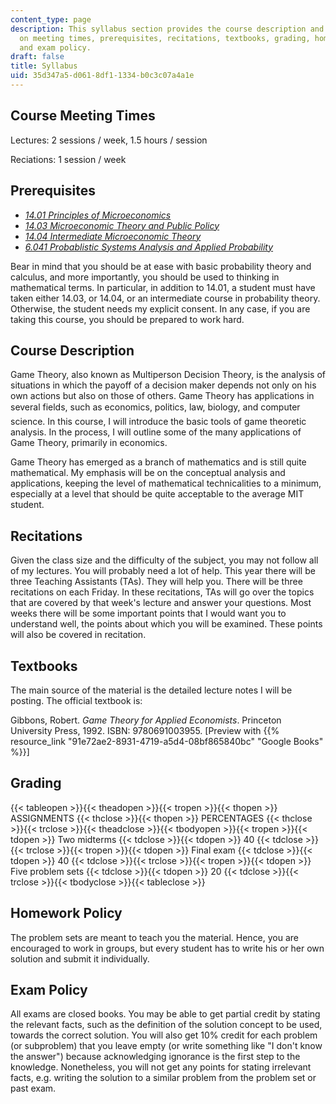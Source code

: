```yaml
---
content_type: page
description: This syllabus section provides the course description and information
  on meeting times, prerequisites, recitations, textbooks, grading, homework policy,
  and exam policy.
draft: false
title: Syllabus
uid: 35d347a5-d061-8df1-1334-b0c3c07a4a1e
---
```

## Course Meeting Times

Lectures: 2 sessions / week, 1.5 hours / session

Reciations: 1 session / week

## Prerequisites

- [*14.01 Principles of Microeconomics*](/courses/14-01sc-principles-of-microeconomics-fall-2011)
- [*14.03 Microeconomic Theory and Public Policy*](/courses/14-03-microeconomic-theory-and-public-policy-fall-2016)
- [*14.04 Intermediate Microeconomic Theory*](/courses/14-04-intermediate-microeconomic-theory-fall-2020/)
- [*6.041 Probablistic Systems Analysis and Applied Probability*](/courses/6-041-probabilistic-systems-analysis-and-applied-probability-spring-2006)

Bear in mind that you should be at ease with basic probability theory and calculus, and more importantly, you should be used to thinking in mathematical terms. In particular, in addition to 14.01, a student must have taken either 14.03, or 14.04, or an intermediate course in probability theory. Otherwise, the student needs my explicit consent. In any case, if you are taking this course, you should be prepared to work hard.

## Course Description

Game Theory, also known as Multiperson Decision Theory, is the analysis of situations in which the payoff of a decision maker depends not only on his own actions but also on those of others. Game Theory has applications in several fields, such as economics, politics, law, biology, and computer science. In this course, I will introduce the basic tools of game theoretic analysis. In the process, I will outline some of the many applications of Game Theory, primarily in economics.

Game Theory has emerged as a branch of mathematics and is still quite mathematical. My emphasis will be on the conceptual analysis and applications, keeping the level of mathematical technicalities to a minimum, especially at a level that should be quite acceptable to the average MIT student.

## Recitations

Given the class size and the difficulty of the subject, you may not follow all of my lectures. You will probably need a lot of help. This year there will be three Teaching Assistants (TAs). They will help you. There will be three recitations on each Friday. In these recitations, TAs will go over the topics that are covered by that week's lecture and answer your questions. Most weeks there will be some important points that I would want you to understand well, the points about which you will be examined. These points will also be covered in recitation.

## Textbooks

The main source of the material is the detailed lecture notes I will be posting. The official textbook is:

Gibbons, Robert. *Game Theory for Applied Economists*. Princeton University Press, 1992. ISBN: 9780691003955. \[Preview with {{% resource_link "91e72ae2-8931-4719-a5d4-08bf865840bc" "Google Books" %}}\]

## Grading

{{< tableopen >}}{{< theadopen >}}{{< tropen >}}{{< thopen >}}
ASSIGNMENTS
{{< thclose >}}{{< thopen >}}
PERCENTAGES
{{< thclose >}}{{< trclose >}}{{< theadclose >}}{{< tbodyopen >}}{{< tropen >}}{{< tdopen >}}
Two midterms
{{< tdclose >}}{{< tdopen >}}
40
{{< tdclose >}}{{< trclose >}}{{< tropen >}}{{< tdopen >}}
Final exam
{{< tdclose >}}{{< tdopen >}}
40
{{< tdclose >}}{{< trclose >}}{{< tropen >}}{{< tdopen >}}
Five problem sets
{{< tdclose >}}{{< tdopen >}}
20
{{< tdclose >}}{{< trclose >}}{{< tbodyclose >}}{{< tableclose >}}

## Homework Policy

The problem sets are meant to teach you the material. Hence, you are encouraged to work in groups, but every student has to write his or her own solution and submit it individually.

## Exam Policy

All exams are closed books. You may be able to get partial credit by stating the relevant facts, such as the definition of the solution concept to be used, towards the correct solution. You will also get 10% credit for each problem (or subproblem) that you leave empty (or write something like "I don't know the answer") because acknowledging ignorance is the first step to the knowledge. Nonetheless, you will not get any points for stating irrelevant facts, e.g. writing the solution to a similar problem from the problem set or past exam.